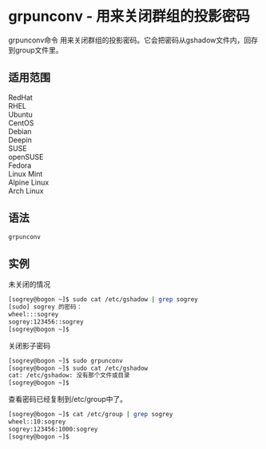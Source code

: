 # grpunconv - 用来关闭群组的投影密码

grpunconv命令 用来关闭群组的投影密码。它会把密码从gshadow文件内，回存到group文件里。

## 适用范围

<!-- <div class="svg linux">Linux</div> -->
<div class="svg redhat">RedHat</div>
<div class="svg rhel">RHEL</div>
<div class="svg ubuntu">Ubuntu</div>
<div class="svg centos">CentOS</div>
<div class="svg debian">Debian</div>
<div class="svg deepin">Deepin</div>
<div class="svg suse">SUSE</div>
<div class="svg opensuse">openSUSE</div>
<div class="svg fedora">Fedora</div>
<div class="svg linuxmint">Linux Mint</div>
<!-- <div class="svg mxlinux">MX Linux</div> -->
<div class="svg alpinelinux">Alpine Linux</div>
<div class="svg archlinux">Arch Linux</div>

## 语法

``` bash
grpunconv
```

## 实例
未关闭的情况
``` bash
[sogrey@bogon ~]$ sudo cat /etc/gshadow | grep sogrey
[sudo] sogrey 的密码：
wheel:::sogrey
sogrey:123456::sogrey
[sogrey@bogon ~]$ 
```
关闭影子密码
``` bash
[sogrey@bogon ~]$ sudo grpunconv
[sogrey@bogon ~]$ sudo cat /etc/gshadow
cat: /etc/gshadow: 没有那个文件或目录
[sogrey@bogon ~]$ 
```
查看密码已经复制到/etc/group中了。
``` bash
[sogrey@bogon ~]$ cat /etc/group | grep sogrey
wheel::10:sogrey
sogrey:123456:1000:sogrey
[sogrey@bogon ~]$ 
```
